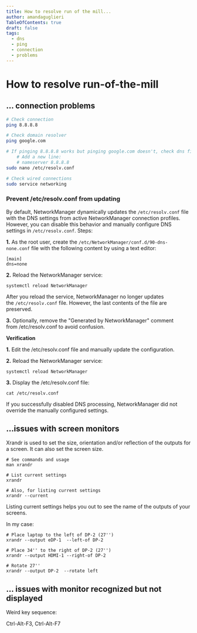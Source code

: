 ```yaml
---
title: How to resolve run of the mill...
author: amandaguglieri
TableOfContents: true
draft: false
tags:
  - dns
  - ping
  - connection
  - problems
---
```

# How to resolve run-of-the-mill 

## ... connection problems

```bash
# Check connection
ping 8.8.8.8

# Check domain resolver
ping google.com

# If pinging 8.8.8.8 works but pinging google.com doesn't, check dns file resolver
	# Add a new line: 
	# nameserver 8.8.8.8
sudo nano /etc/resolv.conf

# Check wired connections
sudo service networking
```

### Prevent /etc/resolv.conf from updating

By default, NetworkManager  dynamically updates the `/etc/resolv.conf` file with the DNS settings from active NetworkManager connection profiles. However, you can disable this behavior and manually configure DNS settings in `/etc/resolv.conf`. Steps:

**1.**  As the root user, create the `/etc/NetworkManager/conf.d/90-dns-none.conf` file with the following content by using a text editor:

```
[main]
dns=none
```

**2.**  Reload the NetworkManager service:

```
systemctl reload NetworkManager
```    

 After you reload the service, NetworkManager no longer updates the `/etc/resolv.conf` file. However, the last contents of the file are preserved.
   
**3.**  Optionally, remove the "Generated by NetworkManager" comment from /etc/resolv.conf to avoid confusion.


**Verification**

**1.**  Edit the /etc/resolv.conf file and manually update the configuration.

**2.**  Reload the NetworkManager service:
   
```
systemctl reload NetworkManager
````   

**3.**  Display the /etc/resolv.conf file:

```
cat /etc/resolv.conf
```

 If you successfully disabled DNS processing, NetworkManager did not override the manually configured settings.


## ...issues with screen monitors

Xrandr is used to set the size, orientation and/or reflection of the outputs for a screen. It can also set the screen size.

```
# See commands and usage
man xrandr

# List current settings
xrandr

# Also, for listing current settings
xrandr --current
```

Listing current settings helps you out to see the name of the outputs of your screens.

In my case:

```shell-session
# Place laptop to the left of DP-2 (27'')
xrandr --output eDP-1  --left-of DP-2

# Place 34'' to the right of DP-2 (27'')
xrandr --output HDMI-1 --right-of DP-2

# Rotate 27''
xrandr --output DP-2  --rotate left 
```



## ... issues with monitor recognized but not displayed

Weird key sequence:

Ctrl-Alt-F3, Ctrl-Alt-F7
